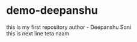 # demo-deepanshu
this is my first repository
author - Deepanshu Soni
<br>
this is next line
teta naam